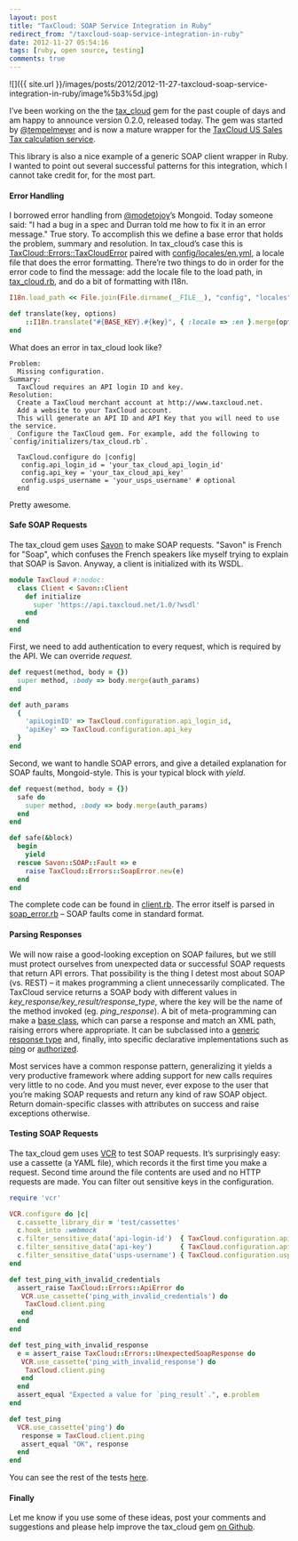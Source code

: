 ```yaml
---
layout: post
title: "TaxCloud: SOAP Service Integration in Ruby"
redirect_from: "/taxcloud-soap-service-integration-in-ruby"
date: 2012-11-27 05:54:16
tags: [ruby, open source, testing]
comments: true
---
```

![]({{ site.url }}/images/posts/2012/2012-11-27-taxcloud-soap-service-integration-in-ruby/image%5b3%5d.jpg)

I’ve been working on the the [tax_cloud](https://github.com/drewtempelmeyer/tax_cloud) gem for the past couple of days and am happy to announce version 0.2.0, released today. The gem was started by [@tempelmeyer](https://twitter.com/tempelmeyer/) and is now a mature wrapper for the [TaxCloud US Sales Tax calculation service](https://taxcloud.net/default.aspx).

This library is also a nice example of a generic SOAP client wrapper in Ruby. I wanted to point out several successful patterns for this integration, which I cannot take credit for, for the most part.

#### Error Handling

I borrowed error handling from [@modetojoy](https://twitter.com/modetojoy)’s Mongoid. Today someone said: "I had a bug in a spec and Durran told me how to fix it in an error message." True story. To accomplish this we define a base error that holds the problem, summary and resolution. In tax_cloud’s case this is  [TaxCloud::Errors::TaxCloudError](https://github.com/drewtempelmeyer/tax_cloud/blob/master/lib/tax_cloud/errors/tax_cloud_error.rb) paired with [config/locales/en.yml](https://github.com/drewtempelmeyer/tax_cloud/blob/master/lib/config/locales/en.yml), a locale file that does the error formatting. There’re two things to do in order for the error code to find the message: add the locale file to the load path, in [tax_cloud.rb](https://github.com/drewtempelmeyer/tax_cloud/blob/master/lib/tax_cloud.rb), and do a bit of formatting with I18n.

```ruby
I18n.load_path << File.join(File.dirname(__FILE__), "config", "locales", "en.yml")

def translate(key, options)
    ::I18n.translate("#{BASE_KEY}.#{key}", { :locale => :en }.merge(options)).strip
end
```

What does an error in tax_cloud look like?

```
Problem:
  Missing configuration.
Summary:
  TaxCloud requires an API login ID and key.
Resolution:
  Create a TaxCloud merchant account at http://www.taxcloud.net.
  Add a website to your TaxCloud account.
  This will generate an API ID and API Key that you will need to use the service.
  Configure the TaxCloud gem. For example, add the following to `config/initializers/tax_cloud.rb`.

  TaxCloud.configure do |config|
   config.api_login_id = 'your_tax_cloud_api_login_id'
   config.api_key = 'your_tax_cloud_api_key'
   config.usps_username = 'your_usps_username' # optional
  end
```

Pretty awesome.

#### Safe SOAP Requests

The tax_cloud gem uses [Savon](https://github.com/savonrb/savon) to make SOAP requests. "Savon" is French for "Soap", which confuses the French speakers like myself trying to explain that SOAP is Savon. Anyway, a client is initialized with its WSDL.

```ruby
module TaxCloud #:nodoc:
  class Client < Savon::Client
    def initialize
      super 'https://api.taxcloud.net/1.0/?wsdl'
    end
  end
end
```

First, we need to add authentication to every request, which is required by the API. We can override _request_.

```ruby
def request(method, body = {})
  super method, :body => body.merge(auth_params)
end

def auth_params
  {
    'apiLoginID' => TaxCloud.configuration.api_login_id,
    'apiKey' => TaxCloud.configuration.api_key
  }
end
```

Second, we want to handle SOAP errors, and give a detailed explanation for SOAP faults, Mongoid-style. This is your typical block with _yield_.

```ruby
def request(method, body = {})
  safe do
    super method, :body => body.merge(auth_params)
  end
end

def safe(&block)
  begin
    yield
  rescue Savon::SOAP::Fault => e
    raise TaxCloud::Errors::SoapError.new(e)
  end
end
```

The complete code can be found in [client.rb](https://github.com/drewtempelmeyer/tax_cloud/blob/master/lib/tax_cloud/client.rb). The error itself is parsed in [soap_error.rb](https://github.com/drewtempelmeyer/tax_cloud/blob/master/lib/tax_cloud/errors/soap_error.rb) – SOAP faults come in standard format.

#### Parsing Responses

We will now raise a good-looking exception on SOAP failures, but we still must protect ourselves from unexpected data or successful SOAP requests that return API errors. That possibility is the thing I detest most about SOAP (vs. REST) – it makes programming a client unnecessarily complicated. The TaxCloud service returns a SOAP body with different values in _key_response/key_result/response_type_, where the key will be the name of the method invoked (eg. _ping_response_). A bit of meta-programming can make a [base class](https://github.com/drewtempelmeyer/tax_cloud/blob/master/lib/tax_cloud/responses/base.rb), which can parse a response and match an XML path, raising errors where appropriate. It can be subclassed into a [generic response type](https://github.com/drewtempelmeyer/tax_cloud/blob/master/lib/tax_cloud/responses/generic.rb) and, finally, into specific declarative implementations such as [ping](https://github.com/drewtempelmeyer/tax_cloud/blob/master/lib/tax_cloud/responses/ping.rb) or [authorized](https://github.com/drewtempelmeyer/tax_cloud/blob/master/lib/tax_cloud/responses/authorized.rb).

Most services have a common response pattern, generalizing it yields a very productive framework where adding support for new calls requires very little to no code. And you must never, ever expose to the user that you’re making SOAP requests and return any kind of raw SOAP object. Return domain-specific classes with attributes on success and raise exceptions otherwise.

#### Testing SOAP Requests

The tax_cloud gem uses [VCR](https://github.com/myronmarston/vcr) to test SOAP requests. It’s surprisingly easy: use a cassette (a YAML file), which records it the first time you make a request. Second time around the file contents are used and no HTTP requests are made. You can filter out sensitive keys in the configuration.

```ruby
require 'vcr'

VCR.configure do |c|
  c.cassette_library_dir = 'test/cassettes'
  c.hook_into :webmock
  c.filter_sensitive_data('api-login-id')  { TaxCloud.configuration.api_login_id }
  c.filter_sensitive_data('api-key')       { TaxCloud.configuration.api_key }
  c.filter_sensitive_data('usps-username') { TaxCloud.configuration.usps_username }
end

def test_ping_with_invalid_credentials
  assert_raise TaxCloud::Errors::ApiError do
   VCR.use_cassette('ping_with_invalid_credentials') do
    TaxCloud.client.ping
   end
  end
end

def test_ping_with_invalid_response
  e = assert_raise TaxCloud::Errors::UnexpectedSoapResponse do
   VCR.use_cassette('ping_with_invalid_response') do
    TaxCloud.client.ping
   end
  end
  assert_equal "Expected a value for `ping_result`.", e.problem
end

def test_ping
  VCR.use_cassette('ping') do
   response = TaxCloud.client.ping
   assert_equal "OK", response
  end
end
```

You can see the rest of the tests [here](https://github.com/drewtempelmeyer/tax_cloud/tree/master/test).

#### Finally

Let me know if you use some of these ideas, post your comments and suggestions and please help improve the tax_cloud gem [on Github](https://github.com/drewtempelmeyer/tax_cloud).
